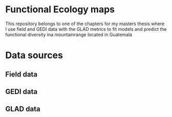 # Functional Ecology maps
This repository belongs to one of the chapters for my masters thesis where I use field and GEDI data with the GLAD metrics to fit models and predict the functional diversity ina mountainrange located in Guatemala

# Data sources

## Field data

## GEDI data

## GLAD data
